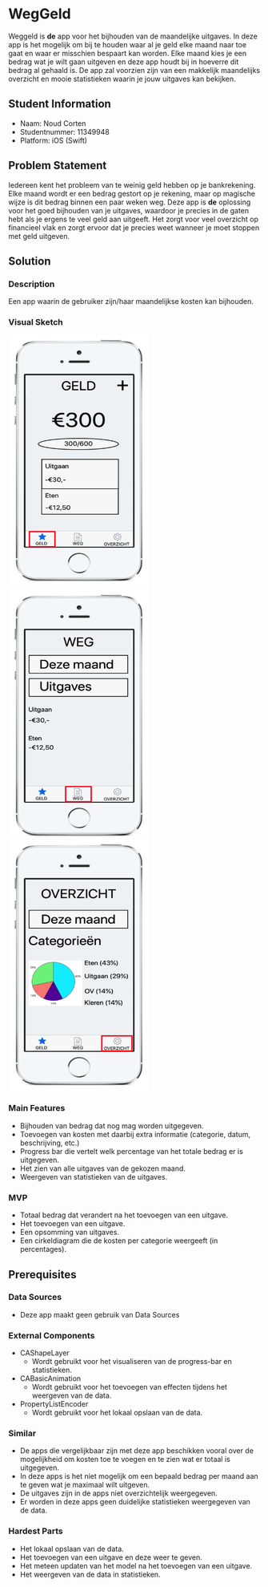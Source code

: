 # WegGeld
Weggeld is **de** app voor het bijhouden van de maandelijke uitgaves. In deze app is het mogelijk om bij te houden waar al je geld elke maand naar toe gaat en waar er misschien bespaart kan worden. Elke maand kies je een bedrag wat je wilt gaan uitgeven en deze app houdt bij in hoeverre dit bedrag al gehaald is. De app zal voorzien zijn van een makkelijk maandelijks overzicht en mooie statistieken waarin je jouw uitgaves kan bekijken.

## Student Information
* Naam: Noud Corten
* Studentnummer: 11349948
* Platform: iOS (Swift)

## Problem Statement
Iedereen kent het probleem van te weinig geld hebben op je bankrekening. Elke maand wordt er een bedrag gestort op je rekening, maar op magische wijze is dit bedrag binnen een paar weken weg. Deze app is **de** oplossing voor het goed bijhouden van je uitgaves, waardoor je precies in de gaten hebt als je ergens te veel geld aan uitgeeft. Het zorgt voor veel overzicht op financieel vlak en zorgt ervoor dat je precies weet wanneer je moet stoppen met geld uitgeven. 

## Solution
### Description 
Een app waarin de gebruiker zijn/haar maandelijkse kosten kan bijhouden.

### Visual Sketch
<body>
<p float="left">
  <img src="https://github.com/noudcorten/weggeld/blob/master/doc/app_screen_1.png" width="280" height="500"/>
  <img src="https://github.com/noudcorten/weggeld/blob/master/doc/app_screen_2.png" width="280" height="500"/> 
  <img src="https://github.com/noudcorten/weggeld/blob/master/doc/app_screen_3.png" width="280" height="500"/> 
</p>
</body>

### Main Features
* Bijhouden van bedrag dat nog mag worden uitgegeven.
* Toevoegen van kosten met daarbij extra informatie (categorie, datum, beschrijving, etc.)
* Progress bar die vertelt welk percentage van het totale bedrag er is uitgegeven.
* Het zien van alle uitgaves van de gekozen maand.
* Weergeven van statistieken van de uitgaves.

### MVP
* Totaal bedrag dat verandert na het toevoegen van een uitgave.
* Het toevoegen van een uitgave.
* Een opsomming van uitgaves.
* Een cirkeldiagram die de kosten per categorie weergeeft (in percentages).

## Prerequisites
### Data Sources
* Deze app maakt geen gebruik van Data Sources

### External Components
* CAShapeLayer
    * Wordt gebruikt voor het visualiseren van de progress-bar en statistieken.
* CABasicAnimation
    * Wordt gebruikt voor het toevoegen van effecten tijdens het weergeven van de data.
* PropertyListEncoder
    * Wordt gebruikt voor het lokaal opslaan van de data.
    
### Similar
* De apps die vergelijkbaar zijn met deze app beschikken vooral over de mogelijkheid om kosten toe te voegen en te zien wat er totaal is uitgegeven.
* In deze apps is het niet mogelijk om een bepaald bedrag per maand aan te geven wat je maximaal wilt uitgeven.
* De uitgaves zijn in de apps niet overzichtelijk weergegeven.
* Er worden in deze apps geen duidelijke statistieken weergegeven van de data.

### Hardest Parts
* Het lokaal opslaan van de data.
* Het toevoegen van een uitgave en deze weer te geven.
* Het meteen updaten van het model na het toevoegen van een uitgave.
* Het weergeven van de data in statistieken.
